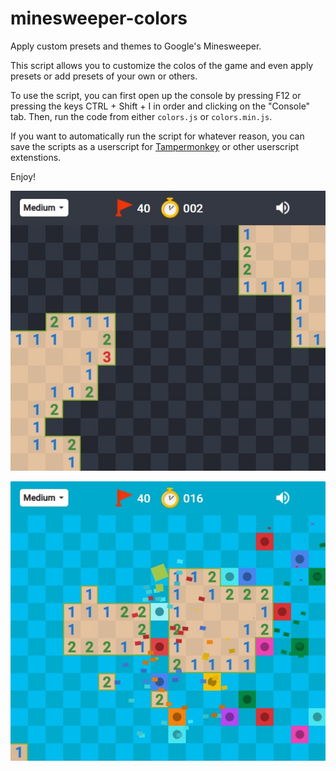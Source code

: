 # minesweeper-colors
Apply custom presets and themes to Google's Minesweeper.

This script allows you to customize the colos of the game and even apply presets or add presets of your own or others.

To use the script, you can first open up the console by pressing F12 or pressing the keys CTRL + Shift + I in order and clicking on the "Console" tab. Then, run the code from either `colors.js` or `colors.min.js`.

If you want to automatically run the script for whatever reason, you can save the scripts as a userscript for [Tampermonkey](https://www.tampermonkey.net) or other userscript extenstions.

Enjoy!

![Dark theme](https://github.com/wulliy/minesweeper-colors/blob/main/images/minesweeper%20(1).jpg?raw=true)

![Losing while having a Blue theme](https://github.com/wulliy/minesweeper-colors/blob/main/images/minesweeper%20(2).jpg?raw=true)
